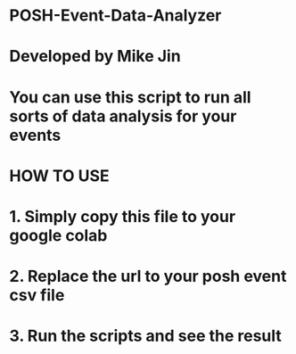 # POSH-Event-Data-Analyzer
# Developed by Mike Jin
# You can use this script to run all sorts of data analysis for your events

# HOW TO USE
# 1. Simply copy this file to your google colab
# 2. Replace the url to your posh event csv file
# 3. Run the scripts and see the result
